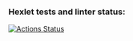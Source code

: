 ### Hexlet tests and linter status:
[![Actions Status](https://github.com/Nikolaevdo/python-project-49/workflows/hexlet-check/badge.svg)](https://github.com/Nikolaevdo/python-project-49/actions)